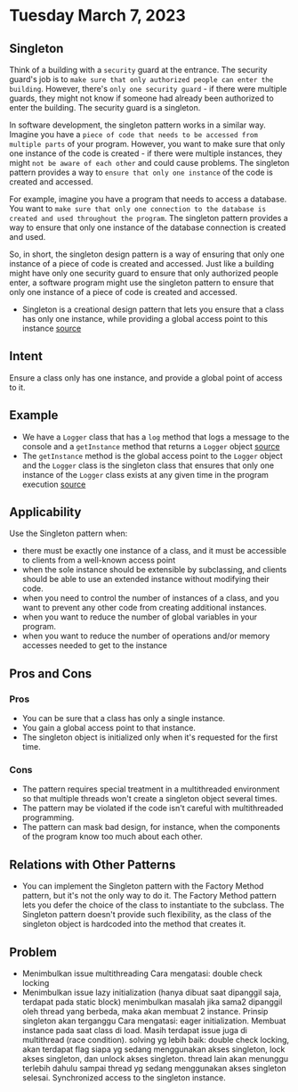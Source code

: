 # Tuesday March 7, 2023

## Singleton

Think of a building with a `security` guard at the entrance. The security guard's job is to `make sure that only authorized people can enter the building`. However, there's `only one security guard` - if there were multiple guards, they might not know if someone had already been authorized to enter the building. The security guard is a singleton.

In software development, the singleton pattern works in a similar way. Imagine you have a `piece of code that needs to be accessed from multiple parts` of your program. However, you want to make sure that only one instance of the code is created - if there were multiple instances, they might `not be aware of each other` and could cause problems. The singleton pattern provides a way to `ensure that only one instance` of the code is created and accessed.

For example, imagine you have a program that needs to access a database. You want to `make sure that only one connection to the database is created and used throughout the program`. The singleton pattern provides a way to ensure that only one instance of the database connection is created and used.

So, in short, the singleton design pattern is a way of ensuring that only one instance of a piece of code is created and accessed. Just like a building might have only one security guard to ensure that only authorized people enter, a software program might use the singleton pattern to ensure that only one instance of a piece of code is created and accessed.

- Singleton is a creational design pattern that lets you ensure that a class has only one instance, while providing a global access point to this instance [source](https://refactoring.guru/design-patterns/singleton)

## Intent

Ensure a class only has one instance, and provide a global point of access to it.

## Example

- We have a `Logger` class that has a `log` method that logs a message to the console and a `getInstance` method that returns a `Logger` object [source](https://refactoring.guru/design-patterns/singleton/java/example)
- The `getInstance` method is the global access point to the `Logger` object and the `Logger` class is the singleton class that ensures that only one instance of the `Logger` class exists at any given time in the program execution [source](https://refactoring.guru/design-patterns/singleton/java/example)

## Applicability

Use the Singleton pattern when:

- there must be exactly one instance of a class, and it must be accessible to clients from a well-known access point
- when the sole instance should be extensible by subclassing, and clients should be able to use an extended instance without modifying their code.
- when you need to control the number of instances of a class, and you want to prevent any other code from creating additional instances.
- when you want to reduce the number of global variables in your program.
- when you want to reduce the number of operations and/or memory accesses needed to get to the instance

## Pros and Cons

### Pros

- You can be sure that a class has only a single instance.
- You gain a global access point to that instance.
- The singleton object is initialized only when it's requested for the first time.

### Cons

- The pattern requires special treatment in a multithreaded environment so that multiple threads won't create a singleton object several times.
- The pattern may be violated if the code isn't careful with multithreaded programming.
- The pattern can mask bad design, for instance, when the components of the program know too much about each other.

## Relations with Other Patterns

- You can implement the Singleton pattern with the Factory Method pattern, but it's not the only way to do it. The Factory Method pattern lets you defer the choice of the class to instantiate to the subclass. The Singleton pattern doesn't provide such flexibility, as the class of the singleton object is hardcoded into the method that creates it.

## Problem

- Menimbulkan issue multithreading
    Cara mengatasi: double check locking
- Menimbulkan issue lazy initialization (hanya dibuat saat dipanggil saja, terdapat pada static block) menimbulkan masalah jika sama2 dipanggil oleh thread yang berbeda, maka akan membuat 2 instance. Prinsip singleton akan terganggu
    Cara mengatasi: eager initialization. Membuat instance pada saat class di load. Masih terdapat issue juga di multithread (race condition).
    solving yg lebih baik: double check locking, akan terdapat flag siapa yg sedang menggunakan akses singleton, lock akses singleton, dan unlock akses singleton. thread lain akan menunggu terlebih dahulu sampai thread yg sedang menggunakan akses singleton selesai. Synchronized access to the singleton instance.
    